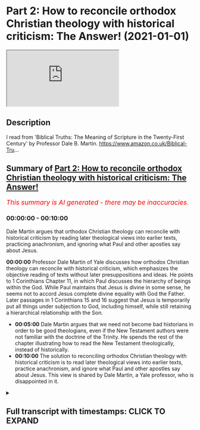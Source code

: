 # Part 2: How to reconcile orthodox Christian theology with historical criticism: The Answer! (2021-01-01)

<iframe loading='lazy' src='https://www.youtube.com/embed/xje4w27JSEg'></iframe>

## Description

I read from 'Biblical Truths: The Meaning of Scripture in the Twenty-First Century' by Professor Dale B. Martin. https://www.amazon.co.uk/Biblical-Tru...

## Summary of [Part 2: How to reconcile orthodox Christian theology with historical criticism: The Answer!](https://www.youtube.com/watch?v=xje4w27JSEg)


*<span style="color:red; font-size:125%">This summary is AI generated - there may be inaccuracies</span>. [](/)*

### <a onclick="modifyYTiframeseektime('0')">00:00:00</a> - <a onclick="modifyYTiframeseektime('600')">00:10:00</a>

Dale Martin argues that orthodox Christian theology can reconcile with historical criticism by reading later theological views into earlier texts, practicing anachronism, and ignoring what Paul and other apostles say about Jesus.

**<a onclick="modifyYTiframeseektime('0')">00:00:00</a>**  Professor Dale Martin of Yale discusses how orthodox Christian theology can reconcile with historical criticism, which emphasizes the objective reading of texts without later presuppositions and ideas. He points to 1 Corinthians Chapter 11, in which Paul discusses the hierarchy of beings within the God. While Paul maintains that Jesus is divine in some sense, he seems not to accord Jesus complete divine equality with God the Father. Later passages in 1 Corinthians 15 and 16 suggest that Jesus is temporarily put all things under subjection to God, including himself, while still retaining a hierarchical relationship with the Son.
* **<a onclick="modifyYTiframeseektime('300')">00:05:00</a>** Dale Martin argues that we need not become bad historians in order to be good theologians, even if the New Testament authors were not familiar with the doctrine of the Trinity. He spends the rest of the chapter illustrating how to read the New Testament theologically, instead of historically.
* **<a onclick="modifyYTiframeseektime('600')">00:10:00</a>** The solution to reconciling orthodox Christian theology with historical criticism is to read later theological views into earlier texts, practice anachronism, and ignore what Paul and other apostles say about Jesus. This view is shared by Dale Martin, a Yale professor, who is disappointed in it.

<details><summary><h2>Full transcript with timestamps: CLICK TO EXPAND</h2></summary>

<a onclick="modifyYTiframeseektime('1')">0:00:01</a> hello this is part two uh  
<a onclick="modifyYTiframeseektime('3')">0:00:03</a> of uh my discussion of how is it  
<a onclick="modifyYTiframeseektime('6')">0:00:06</a> possible to reconcile  
<a onclick="modifyYTiframeseektime('8')">0:00:08</a> orthodox christian theology when it  
<a onclick="modifyYTiframeseektime('9')">0:00:09</a> comes to the trinity  
<a onclick="modifyYTiframeseektime('11')">0:00:11</a> the incarnation the deity of christ with  
<a onclick="modifyYTiframeseektime('14')">0:00:14</a> historical criticism and its emphasis  
<a onclick="modifyYTiframeseektime('16')">0:00:16</a> on the historical objective reading of  
<a onclick="modifyYTiframeseektime('19')">0:00:19</a> texts without  
<a onclick="modifyYTiframeseektime('20')">0:00:20</a> later presuppositions and ideas  
<a onclick="modifyYTiframeseektime('22')">0:00:22</a> intruding anachronistically  
<a onclick="modifyYTiframeseektime('24')">0:00:24</a> into our reading of text try to  
<a onclick="modifyYTiframeseektime('26')">0:00:26</a> understand it as an original  
<a onclick="modifyYTiframeseektime('28')">0:00:28</a> historical context so um i'm  
<a onclick="modifyYTiframeseektime('31')">0:00:31</a> reading from this book by dale martin  
<a onclick="modifyYTiframeseektime('35')">0:00:35</a> which  
<a onclick="modifyYTiframeseektime('36')">0:00:36</a> is written in part to offer the solution  
<a onclick="modifyYTiframeseektime('39')">0:00:39</a> to this and i want to share with you the  
<a onclick="modifyYTiframeseektime('41')">0:00:41</a> solution and discuss the merits  
<a onclick="modifyYTiframeseektime('43')">0:00:43</a> or otherwise of his proposed solution to  
<a onclick="modifyYTiframeseektime('45')">0:00:45</a> this contradiction because  
<a onclick="modifyYTiframeseektime('47')">0:00:47</a> new testament scholars overwhelmingly  
<a onclick="modifyYTiframeseektime('48')">0:00:48</a> are christians they believe in  
<a onclick="modifyYTiframeseektime('50')">0:00:50</a> christianity  
<a onclick="modifyYTiframeseektime('51')">0:00:51</a> and yet their own profession the text  
<a onclick="modifyYTiframeseektime('53')">0:00:53</a> they study suggests a very different  
<a onclick="modifyYTiframeseektime('55')">0:00:55</a> kind of understanding of  
<a onclick="modifyYTiframeseektime('56')">0:00:56</a> jesus god and so on than the one they  
<a onclick="modifyYTiframeseektime('59')">0:00:59</a> believe and how do they reconcile how do  
<a onclick="modifyYTiframeseektime('61')">0:01:01</a> they live with this contradiction if it  
<a onclick="modifyYTiframeseektime('62')">0:01:02</a> is a contradiction  
<a onclick="modifyYTiframeseektime('64')">0:01:04</a> and dale martin the professor from yale  
<a onclick="modifyYTiframeseektime('66')">0:01:06</a> offers um  
<a onclick="modifyYTiframeseektime('67')">0:01:07</a> a uh according to the reviewers on the  
<a onclick="modifyYTiframeseektime('70')">0:01:10</a> back of the book  
<a onclick="modifyYTiframeseektime('70')">0:01:10</a> um a very good plausible solution  
<a onclick="modifyYTiframeseektime('74')">0:01:14</a> so i want to share that solution with  
<a onclick="modifyYTiframeseektime('75')">0:01:15</a> you and you may assess it  
<a onclick="modifyYTiframeseektime('77')">0:01:17</a> uh for your own use uh for yourselves  
<a onclick="modifyYTiframeseektime('81')">0:01:21</a> so um i got to the bit in the passage  
<a onclick="modifyYTiframeseektime('83')">0:01:23</a> where he is discussing  
<a onclick="modifyYTiframeseektime('85')">0:01:25</a> paul's views of god and christ in 1  
<a onclick="modifyYTiframeseektime('88')">0:01:28</a> corinthians  
<a onclick="modifyYTiframeseektime('89')">0:01:29</a> chapter 11 verse 3. i'll just read the  
<a onclick="modifyYTiframeseektime('92')">0:01:32</a> passage or the verse  
<a onclick="modifyYTiframeseektime('93')">0:01:33</a> but i want you to understand says paul  
<a onclick="modifyYTiframeseektime('95')">0:01:35</a> that christ is the head of every man  
<a onclick="modifyYTiframeseektime('98')">0:01:38</a> and the husband is the head of his wife  
<a onclick="modifyYTiframeseektime('101')">0:01:41</a> and  
<a onclick="modifyYTiframeseektime('101')">0:01:41</a> god is the head of christ that's what  
<a onclick="modifyYTiframeseektime('104')">0:01:44</a> paul  
<a onclick="modifyYTiframeseektime('105')">0:01:45</a> says so here we have jesus in heaven  
<a onclick="modifyYTiframeseektime('107')">0:01:47</a> this is after the resurrection after the  
<a onclick="modifyYTiframeseektime('109')">0:01:49</a> ascension  
<a onclick="modifyYTiframeseektime('110')">0:01:50</a> this is uh paul's theology of of god  
<a onclick="modifyYTiframeseektime('114')">0:01:54</a> if you like his understanding of the  
<a onclick="modifyYTiframeseektime('115')">0:01:55</a> hierarchy within the godhead if that's  
<a onclick="modifyYTiframeseektime('117')">0:01:57</a> what it is  
<a onclick="modifyYTiframeseektime('118')">0:01:58</a> so dale martin says although paul  
<a onclick="modifyYTiframeseektime('120')">0:02:00</a> believes jesus is divine in some sense  
<a onclick="modifyYTiframeseektime('124')">0:02:04</a> he seems not to accord jesus complete  
<a onclick="modifyYTiframeseektime('126')">0:02:06</a> divine equality with god the father  
<a onclick="modifyYTiframeseektime('128')">0:02:08</a> he can speak of christ and god as two  
<a onclick="modifyYTiframeseektime('131')">0:02:11</a> different persons  
<a onclick="modifyYTiframeseektime('132')">0:02:12</a> in a hierarchical relationship when paul  
<a onclick="modifyYTiframeseektime('135')">0:02:15</a> in 1 corinthians  
<a onclick="modifyYTiframeseektime('137')">0:02:17</a> 11 3 offers something of an equation  
<a onclick="modifyYTiframeseektime('140')">0:02:20</a> christ is the head of man man is the  
<a onclick="modifyYTiframeseektime('142')">0:02:22</a> head of woman  
<a onclick="modifyYTiframeseektime('143')">0:02:23</a> god is the head of christ we must assume  
<a onclick="modifyYTiframeseektime('146')">0:02:26</a> subordinate relations in each case the  
<a onclick="modifyYTiframeseektime('149')">0:02:29</a> parallelism  
<a onclick="modifyYTiframeseektime('150')">0:02:30</a> doesn't work otherwise christ is no more  
<a onclick="modifyYTiframeseektime('153')">0:02:33</a> equal to god  
<a onclick="modifyYTiframeseektime('155')">0:02:35</a> the man is to christ  
<a onclick="modifyYTiframeseektime('158')">0:02:38</a> so here we here we have uh our first  
<a onclick="modifyYTiframeseektime('161')">0:02:41</a> problem  
<a onclick="modifyYTiframeseektime('162')">0:02:42</a> uh del martin candidly acknowledges that  
<a onclick="modifyYTiframeseektime('165')">0:02:45</a> paul is not giving us  
<a onclick="modifyYTiframeseektime('166')">0:02:46</a> uh the definition of the trinity which i  
<a onclick="modifyYTiframeseektime('168')">0:02:48</a> mentioned in the previous video  
<a onclick="modifyYTiframeseektime('170')">0:02:50</a> where the three distinct persons are  
<a onclick="modifyYTiframeseektime('172')">0:02:52</a> equal in divinity they're not clearly  
<a onclick="modifyYTiframeseektime('174')">0:02:54</a> here they are subordinate the son of  
<a onclick="modifyYTiframeseektime('176')">0:02:56</a> christ rather  
<a onclick="modifyYTiframeseektime('177')">0:02:57</a> is subordinate to god he was another  
<a onclick="modifyYTiframeseektime('179')">0:02:59</a> being  
<a onclick="modifyYTiframeseektime('181')">0:03:01</a> then he says the same seems to be  
<a onclick="modifyYTiframeseektime('183')">0:03:03</a> assumed in another passage in 1  
<a onclick="modifyYTiframeseektime('185')">0:03:05</a> corinthians  
<a onclick="modifyYTiframeseektime('186')">0:03:06</a> 15 24 to 28  
<a onclick="modifyYTiframeseektime('189')">0:03:09</a> which i'll just read to you it says the  
<a onclick="modifyYTiframeseektime('192')">0:03:12</a> same letter of paul  
<a onclick="modifyYTiframeseektime('194')">0:03:14</a> and verses 24  
<a onclick="modifyYTiframeseektime('198')">0:03:18</a> to 28 where paul  
<a onclick="modifyYTiframeseektime('201')">0:03:21</a> says then comes the end when the  
<a onclick="modifyYTiframeseektime('205')">0:03:25</a> when he hands over the kingdom to god  
<a onclick="modifyYTiframeseektime('208')">0:03:28</a> the father  
<a onclick="modifyYTiframeseektime('209')">0:03:29</a> after he has destroyed every ruler and  
<a onclick="modifyYTiframeseektime('211')">0:03:31</a> every authority and power  
<a onclick="modifyYTiframeseektime('213')">0:03:33</a> this is he meaning jesus of course for  
<a onclick="modifyYTiframeseektime('216')">0:03:36</a> he must reign  
<a onclick="modifyYTiframeseektime('217')">0:03:37</a> until he has put all his enemies under  
<a onclick="modifyYTiframeseektime('220')">0:03:40</a> his feet  
<a onclick="modifyYTiframeseektime('221')">0:03:41</a> the last enemy to destroy to be  
<a onclick="modifyYTiframeseektime('223')">0:03:43</a> destroyed is death  
<a onclick="modifyYTiframeseektime('224')">0:03:44</a> for god has put all things in subjection  
<a onclick="modifyYTiframeseektime('228')">0:03:48</a> under his feet but when it says all  
<a onclick="modifyYTiframeseektime('230')">0:03:50</a> things are put  
<a onclick="modifyYTiframeseektime('231')">0:03:51</a> in subjection it is plain that this does  
<a onclick="modifyYTiframeseektime('234')">0:03:54</a> not include the one  
<a onclick="modifyYTiframeseektime('236')">0:03:56</a> who put all things in subjection under  
<a onclick="modifyYTiframeseektime('238')">0:03:58</a> him  
<a onclick="modifyYTiframeseektime('239')">0:03:59</a> when all things are subjected to him  
<a onclick="modifyYTiframeseektime('241')">0:04:01</a> then the son himself will also be  
<a onclick="modifyYTiframeseektime('244')">0:04:04</a> subjected to the one who put all things  
<a onclick="modifyYTiframeseektime('246')">0:04:06</a> in subjection under him  
<a onclick="modifyYTiframeseektime('248')">0:04:08</a> so that god may be all in all  
<a onclick="modifyYTiframeseektime('253')">0:04:13</a> so uh dale martin says the same may be  
<a onclick="modifyYTiframeseektime('255')">0:04:15</a> assumed later in 1 corinthians 15  
<a onclick="modifyYTiframeseektime('258')">0:04:18</a> god temporarily puts all things  
<a onclick="modifyYTiframeseektime('261')">0:04:21</a> under subjection to christ who after  
<a onclick="modifyYTiframeseektime('264')">0:04:24</a> subjecting all things to himself  
<a onclick="modifyYTiframeseektime('267')">0:04:27</a> then puts everything again under  
<a onclick="modifyYTiframeseektime('268')">0:04:28</a> subjection to god  
<a onclick="modifyYTiframeseektime('270')">0:04:30</a> including himself again of a  
<a onclick="modifyYTiframeseektime('273')">0:04:33</a> hierarchical relationship with the son  
<a onclick="modifyYTiframeseektime('275')">0:04:35</a> very much subordinated to god he  
<a onclick="modifyYTiframeseektime('278')">0:04:38</a> continues  
<a onclick="modifyYTiframeseektime('279')">0:04:39</a> some texts of the new testament do  
<a onclick="modifyYTiframeseektime('281')">0:04:41</a> accept  
<a onclick="modifyYTiframeseektime('282')">0:04:42</a> the divinity of jesus but they seem not  
<a onclick="modifyYTiframeseektime('285')">0:04:45</a> to all agree about when  
<a onclick="modifyYTiframeseektime('287')">0:04:47</a> jesus became divine as i've said a  
<a onclick="modifyYTiframeseektime('289')">0:04:49</a> number of times in the ancient world  
<a onclick="modifyYTiframeseektime('291')">0:04:51</a> in judaism and in the greco-roman world  
<a onclick="modifyYTiframeseektime('294')">0:04:54</a> there was a spectrum of beliefs about  
<a onclick="modifyYTiframeseektime('296')">0:04:56</a> the divinity some people were  
<a onclick="modifyYTiframeseektime('298')">0:04:58</a> those obviously god himself the most  
<a onclick="modifyYTiframeseektime('300')">0:05:00</a> high law the  
<a onclick="modifyYTiframeseektime('301')">0:05:01</a> yahweh but other beings could also be  
<a onclick="modifyYTiframeseektime('304')">0:05:04</a> called divine in some sense  
<a onclick="modifyYTiframeseektime('306')">0:05:06</a> uh the king in psalm 45 is addressed as  
<a onclick="modifyYTiframeseektime('309')">0:05:09</a> god um  
<a onclick="modifyYTiframeseektime('310')">0:05:10</a> melchizedek is also seen as divine  
<a onclick="modifyYTiframeseektime('313')">0:05:13</a> figure in the dead sea scrolls  
<a onclick="modifyYTiframeseektime('315')">0:05:15</a> and um the son of hezekiah  
<a onclick="modifyYTiframeseektime('318')">0:05:18</a> in isaiah is also called god that's in  
<a onclick="modifyYTiframeseektime('321')">0:05:21</a> isaiah 9  
<a onclick="modifyYTiframeseektime('322')">0:05:22</a> 6 and so on and so on there are many  
<a onclick="modifyYTiframeseektime('324')">0:05:24</a> examples  
<a onclick="modifyYTiframeseektime('325')">0:05:25</a> so some early christians believe that  
<a onclick="modifyYTiframeseektime('328')">0:05:28</a> jesus was a mere  
<a onclick="modifyYTiframeseektime('329')">0:05:29</a> human at his birth but that he was  
<a onclick="modifyYTiframeseektime('332')">0:05:32</a> adopted  
<a onclick="modifyYTiframeseektime('333')">0:05:33</a> as god's son some time later  
<a onclick="modifyYTiframeseektime('336')">0:05:36</a> according to what may be the original  
<a onclick="modifyYTiframeseektime('338')">0:05:38</a> reading of luke 3  
<a onclick="modifyYTiframeseektime('340')">0:05:40</a> 22 yes this is luke believing this  
<a onclick="modifyYTiframeseektime('343')">0:05:43</a> 3 22 you are my son the beloved  
<a onclick="modifyYTiframeseektime('346')">0:05:46</a> today i have begotten you jesus is  
<a onclick="modifyYTiframeseektime('349')">0:05:49</a> begotten by god  
<a onclick="modifyYTiframeseektime('351')">0:05:51</a> at his baptism according to some other  
<a onclick="modifyYTiframeseektime('355')">0:05:55</a> early christians  
<a onclick="modifyYTiframeseektime('355')">0:05:55</a> apparently jesus became god's son only  
<a onclick="modifyYTiframeseektime('358')">0:05:58</a> at his resurrection  
<a onclick="modifyYTiframeseektime('361')">0:06:01</a> as reflected in passages in acts  
<a onclick="modifyYTiframeseektime('364')">0:06:04</a> in one sermon delivered by peter in acts  
<a onclick="modifyYTiframeseektime('366')">0:06:06</a> god made  
<a onclick="modifyYTiframeseektime('367')">0:06:07</a> jesus lord and messiah at some point  
<a onclick="modifyYTiframeseektime('371')">0:06:11</a> acts 2 36 so jesus wasn't lord or  
<a onclick="modifyYTiframeseektime('374')">0:06:14</a> messiah before  
<a onclick="modifyYTiframeseektime('376')">0:06:16</a> god another being made jesus lord and  
<a onclick="modifyYTiframeseektime('379')">0:06:19</a> messiah  
<a onclick="modifyYTiframeseektime('380')">0:06:20</a> at that particular point acts 2 36  
<a onclick="modifyYTiframeseektime('383')">0:06:23</a> in a later sermon of paul in acts one  
<a onclick="modifyYTiframeseektime('386')">0:06:26</a> statement suggests that god adopted  
<a onclick="modifyYTiframeseektime('388')">0:06:28</a> jesus  
<a onclick="modifyYTiframeseektime('389')">0:06:29</a> as his son at the resurrection this is  
<a onclick="modifyYTiframeseektime('392')">0:06:32</a> acts  
<a onclick="modifyYTiframeseektime('393')">0:06:33</a> 13 32-33  
<a onclick="modifyYTiframeseektime('396')">0:06:36</a> paul himself seems to portray knowledge  
<a onclick="modifyYTiframeseektime('398')">0:06:38</a> of such a christology  
<a onclick="modifyYTiframeseektime('400')">0:06:40</a> in one of his letters in romans chapter  
<a onclick="modifyYTiframeseektime('403')">0:06:43</a> 1 verse 4  
<a onclick="modifyYTiframeseektime('404')">0:06:44</a> paul says that god designated jesus as  
<a onclick="modifyYTiframeseektime('407')">0:06:47</a> the son of god  
<a onclick="modifyYTiframeseektime('408')">0:06:48</a> by resurrection from the dead the most  
<a onclick="modifyYTiframeseektime('412')">0:06:52</a> normal reading  
<a onclick="modifyYTiframeseektime('413')">0:06:53</a> of the greek would be that god made  
<a onclick="modifyYTiframeseektime('415')">0:06:55</a> jesus his son  
<a onclick="modifyYTiframeseektime('417')">0:06:57</a> by means of the resurrection so jesus  
<a onclick="modifyYTiframeseektime('418')">0:06:58</a> wasn't god's son  
<a onclick="modifyYTiframeseektime('420')">0:07:00</a> in your entire life until the  
<a onclick="modifyYTiframeseektime('422')">0:07:02</a> resurrection when god made him  
<a onclick="modifyYTiframeseektime('424')">0:07:04</a> that way um made him his son by means of  
<a onclick="modifyYTiframeseektime('427')">0:07:07</a> resurrection in the way a priest or pope  
<a onclick="modifyYTiframeseektime('430')">0:07:10</a> or other authority  
<a onclick="modifyYTiframeseektime('431')">0:07:11</a> made someone a king or queen at the time  
<a onclick="modifyYTiframeseektime('434')">0:07:14</a> of the declaration or  
<a onclick="modifyYTiframeseektime('436')">0:07:16</a> coronation so this might be paul's  
<a onclick="modifyYTiframeseektime('439')">0:07:19</a> understanding in romans 1  
<a onclick="modifyYTiframeseektime('441')">0:07:21</a> that this terminology is recited by paul  
<a onclick="modifyYTiframeseektime('443')">0:07:23</a> is significant  
<a onclick="modifyYTiframeseektime('444')">0:07:24</a> since paul himself seems to believe that  
<a onclick="modifyYTiframeseektime('447')">0:07:27</a> jesus was god's son  
<a onclick="modifyYTiframeseektime('448')">0:07:28</a> already in some pre-existence state  
<a onclick="modifyYTiframeseektime('450')">0:07:30</a> philippians 2  
<a onclick="modifyYTiframeseektime('451')">0:07:31</a> 5 to 11. i take it that paul is here  
<a onclick="modifyYTiframeseektime('455')">0:07:35</a> quoting a formula  
<a onclick="modifyYTiframeseektime('457')">0:07:37</a> about christ he had encountered  
<a onclick="modifyYTiframeseektime('459')">0:07:39</a> elsewhere  
<a onclick="modifyYTiframeseektime('461')">0:07:41</a> so he's quoting an earlier creedal  
<a onclick="modifyYTiframeseektime('464')">0:07:44</a> belief about jesus  
<a onclick="modifyYTiframeseektime('465')">0:07:45</a> at any rate one can cite new testament  
<a onclick="modifyYTiframeseektime('467')">0:07:47</a> texts that on their  
<a onclick="modifyYTiframeseektime('468')">0:07:48</a> surface on their face do not reach a  
<a onclick="modifyYTiframeseektime('471')">0:07:51</a> very orthodox christology and certainly  
<a onclick="modifyYTiframeseektime('474')">0:07:54</a> not  
<a onclick="modifyYTiframeseektime('475')">0:07:55</a> trinitarian certainly not trinitarian  
<a onclick="modifyYTiframeseektime('478')">0:07:58</a> as the passages and there are many  
<a onclick="modifyYTiframeseektime('480')">0:08:00</a> others he's just cited  
<a onclick="modifyYTiframeseektime('482')">0:08:02</a> and here we come to the paragraph which  
<a onclick="modifyYTiframeseektime('486')">0:08:06</a> is dale martin's solution to  
<a onclick="modifyYTiframeseektime('489')">0:08:09</a> this paradox this contradiction  
<a onclick="modifyYTiframeseektime('491')">0:08:11</a> apparently between his own personal  
<a onclick="modifyYTiframeseektime('493')">0:08:13</a> beliefs and jesus deity and  
<a onclick="modifyYTiframeseektime('494')">0:08:14</a> everything he's just said about the  
<a onclick="modifyYTiframeseektime('496')">0:08:16</a> historical meaning of these texts in  
<a onclick="modifyYTiframeseektime('499')">0:08:19</a> paul and the gospels and here we go  
<a onclick="modifyYTiframeseektime('501')">0:08:21</a> it will be my contention in this chapter  
<a onclick="modifyYTiframeseektime('504')">0:08:24</a> however  
<a onclick="modifyYTiframeseektime('505')">0:08:25</a> that we need not become bad historians  
<a onclick="modifyYTiframeseektime('508')">0:08:28</a> in order to be good theologians  
<a onclick="modifyYTiframeseektime('511')">0:08:31</a> even if the new testament authors were  
<a onclick="modifyYTiframeseektime('513')">0:08:33</a> not familiar  
<a onclick="modifyYTiframeseektime('515')">0:08:35</a> with the doctrine of the trinity as it  
<a onclick="modifyYTiframeseektime('516')">0:08:36</a> became defined in the great creeds and  
<a onclick="modifyYTiframeseektime('519')">0:08:39</a> councils  
<a onclick="modifyYTiframeseektime('520')">0:08:40</a> we may take the liberty of reading the  
<a onclick="modifyYTiframeseektime('523')">0:08:43</a> new testament  
<a onclick="modifyYTiframeseektime('524')">0:08:44</a> theologically rather than historically  
<a onclick="modifyYTiframeseektime('527')">0:08:47</a> as teaching trinitarian theology  
<a onclick="modifyYTiframeseektime('531')">0:08:51</a> and he spends the rest of the chapter  
<a onclick="modifyYTiframeseektime('532')">0:08:52</a> illustrating how to do that  
<a onclick="modifyYTiframeseektime('535')">0:08:55</a> so he was he says even if the new  
<a onclick="modifyYTiframeseektime('537')">0:08:57</a> testament authors  
<a onclick="modifyYTiframeseektime('538')">0:08:58</a> uh were not familiar with it with the  
<a onclick="modifyYTiframeseektime('540')">0:09:00</a> doctrine of the trinity  
<a onclick="modifyYTiframeseektime('542')">0:09:02</a> we may take the liberty he says  
<a onclick="modifyYTiframeseektime('545')">0:09:05</a> of reading the new testament in a  
<a onclick="modifyYTiframeseektime('547')">0:09:07</a> christian way  
<a onclick="modifyYTiframeseektime('548')">0:09:08</a> theologically he says in terms of later  
<a onclick="modifyYTiframeseektime('551')">0:09:11</a> christian beliefs  
<a onclick="modifyYTiframeseektime('552')">0:09:12</a> rather than historically in other words  
<a onclick="modifyYTiframeseektime('554')">0:09:14</a> in terms of the actual historical  
<a onclick="modifyYTiframeseektime('556')">0:09:16</a> teaching of these texts  
<a onclick="modifyYTiframeseektime('558')">0:09:18</a> as teaching trinitarian theology  
<a onclick="modifyYTiframeseektime('561')">0:09:21</a> so there we have it are you as impressed  
<a onclick="modifyYTiframeseektime('563')">0:09:23</a> with this as i was when i first came  
<a onclick="modifyYTiframeseektime('565')">0:09:25</a> across this chapter  
<a onclick="modifyYTiframeseektime('567')">0:09:27</a> uh okay so how do you reconcile how do  
<a onclick="modifyYTiframeseektime('570')">0:09:30</a> you square the circle  
<a onclick="modifyYTiframeseektime('572')">0:09:32</a> you take liberties with the text it  
<a onclick="modifyYTiframeseektime('575')">0:09:35</a> doesn't say  
<a onclick="modifyYTiframeseektime('576')">0:09:36</a> jesus it doesn't teach the trinity but  
<a onclick="modifyYTiframeseektime('578')">0:09:38</a> you read into those passages  
<a onclick="modifyYTiframeseektime('581')">0:09:41</a> trinitarian theology and that's how you  
<a onclick="modifyYTiframeseektime('584')">0:09:44</a> do it and he goes through some passages  
<a onclick="modifyYTiframeseektime('587')">0:09:47</a> which in their historical context in  
<a onclick="modifyYTiframeseektime('589')">0:09:49</a> other words what was meant by the  
<a onclick="modifyYTiframeseektime('590')">0:09:50</a> authors as far as we can tell in their  
<a onclick="modifyYTiframeseektime('592')">0:09:52</a> first century context did not  
<a onclick="modifyYTiframeseektime('594')">0:09:54</a> teach trinitarian theology did not teach  
<a onclick="modifyYTiframeseektime('596')">0:09:56</a> jesus  
<a onclick="modifyYTiframeseektime('597')">0:09:57</a> was god but we read them theologically  
<a onclick="modifyYTiframeseektime('601')">0:10:01</a> to mean that they did teach that now  
<a onclick="modifyYTiframeseektime('603')">0:10:03</a> this is called in the trade  
<a onclick="modifyYTiframeseektime('605')">0:10:05</a> esogesis meaning you read something into  
<a onclick="modifyYTiframeseektime('608')">0:10:08</a> a text  
<a onclick="modifyYTiframeseektime('609')">0:10:09</a> rather than exegesis which is the  
<a onclick="modifyYTiframeseektime('611')">0:10:11</a> historical critical method of reading  
<a onclick="modifyYTiframeseektime('613')">0:10:13</a> trying to uncover as best we can the  
<a onclick="modifyYTiframeseektime('615')">0:10:15</a> historical meaning  
<a onclick="modifyYTiframeseektime('616')">0:10:16</a> and the author's meaning of a text so  
<a onclick="modifyYTiframeseektime('619')">0:10:19</a> this is the great solution  
<a onclick="modifyYTiframeseektime('621')">0:10:21</a> you basically um read stuff in  
<a onclick="modifyYTiframeseektime('624')">0:10:24</a> you read your later christian theology  
<a onclick="modifyYTiframeseektime('626')">0:10:26</a> into earlier texts  
<a onclick="modifyYTiframeseektime('628')">0:10:28</a> as if those earlier texts were saying  
<a onclick="modifyYTiframeseektime('630')">0:10:30</a> something that they were not saying  
<a onclick="modifyYTiframeseektime('632')">0:10:32</a> you practice anachronism so when jesus  
<a onclick="modifyYTiframeseektime('635')">0:10:35</a> is portrayed uh uh well i'm not gonna go  
<a onclick="modifyYTiframeseektime('638')">0:10:38</a> this is  
<a onclick="modifyYTiframeseektime('639')">0:10:39</a> uh too much to go into in one video but  
<a onclick="modifyYTiframeseektime('641')">0:10:41</a> i want to  
<a onclick="modifyYTiframeseektime('642')">0:10:42</a> share with you the great solution and  
<a onclick="modifyYTiframeseektime('644')">0:10:44</a> how personally  
<a onclick="modifyYTiframeseektime('646')">0:10:46</a> i was disappointed by this because i  
<a onclick="modifyYTiframeseektime('648')">0:10:48</a> expected something slightly more  
<a onclick="modifyYTiframeseektime('650')">0:10:50</a> creditable  
<a onclick="modifyYTiframeseektime('651')">0:10:51</a> and morally uh meritorious than simply  
<a onclick="modifyYTiframeseektime('654')">0:10:54</a> changing the text  
<a onclick="modifyYTiframeseektime('656')">0:10:56</a> to make them what we want them to  
<a onclick="modifyYTiframeseektime('657')">0:10:57</a> believe today  
<a onclick="modifyYTiframeseektime('659')">0:10:59</a> that's not in my view honest it lacks  
<a onclick="modifyYTiframeseektime('663')">0:11:03</a> integrity it's not taking the bible  
<a onclick="modifyYTiframeseektime('666')">0:11:06</a> seriously  
<a onclick="modifyYTiframeseektime('667')">0:11:07</a> it's imposing our own later ideas which  
<a onclick="modifyYTiframeseektime('669')">0:11:09</a> are quite different  
<a onclick="modifyYTiframeseektime('671')">0:11:11</a> onto the bible to make it say  
<a onclick="modifyYTiframeseektime('674')">0:11:14</a> shall we say torture it into saying what  
<a onclick="modifyYTiframeseektime('677')">0:11:17</a> we  
<a onclick="modifyYTiframeseektime('677')">0:11:17</a> want it to say so we are hearing our own  
<a onclick="modifyYTiframeseektime('679')">0:11:19</a> thoughts echo back to us we're not  
<a onclick="modifyYTiframeseektime('681')">0:11:21</a> really attending to  
<a onclick="modifyYTiframeseektime('683')">0:11:23</a> what paul says or matthew mark and luke  
<a onclick="modifyYTiframeseektime('685')">0:11:25</a> we're hearing our own thoughts read back  
<a onclick="modifyYTiframeseektime('687')">0:11:27</a> to  
<a onclick="modifyYTiframeseektime('688')">0:11:28</a> us through our through this echo that we  
<a onclick="modifyYTiframeseektime('690')">0:11:30</a> give it  
<a onclick="modifyYTiframeseektime('691')">0:11:31</a> um and um i'm disappointed  
<a onclick="modifyYTiframeseektime('695')">0:11:35</a> um in this great professor at yale for  
<a onclick="modifyYTiframeseektime('697')">0:11:37</a> offering this as  
<a onclick="modifyYTiframeseektime('698')">0:11:38</a> solution we may take the liberty he says  
<a onclick="modifyYTiframeseektime('702')">0:11:42</a> of reading the new testament uh reading  
<a onclick="modifyYTiframeseektime('705')">0:11:45</a> into the new testament the later  
<a onclick="modifyYTiframeseektime('706')">0:11:46</a> christian doctrine  
<a onclick="modifyYTiframeseektime('708')">0:11:48</a> and that's how you save your orthodox  
<a onclick="modifyYTiframeseektime('711')">0:11:51</a> christian  
<a onclick="modifyYTiframeseektime('711')">0:11:51</a> faith so to be so judgmental but i i  
<a onclick="modifyYTiframeseektime('714')">0:11:54</a> expected more  
<a onclick="modifyYTiframeseektime('716')">0:11:56</a> from dale martin  
<a onclick="modifyYTiframeseektime('718')">0:11:58</a> [Music]  
<a onclick="modifyYTiframeseektime('719')">0:11:59</a> than that but there you have it that is  
<a onclick="modifyYTiframeseektime('721')">0:12:01</a> how you reconcile  
<a onclick="modifyYTiframeseektime('723')">0:12:03</a> traditional orthodox christian beliefs  
<a onclick="modifyYTiframeseektime('725')">0:12:05</a> about the trinity about the incarnation  
<a onclick="modifyYTiframeseektime('727')">0:12:07</a> about the  
<a onclick="modifyYTiframeseektime('728')">0:12:08</a> deity of jesus about the father son and  
<a onclick="modifyYTiframeseektime('731')">0:12:11</a> holy spirit being equal  
<a onclick="modifyYTiframeseektime('733')">0:12:13</a> that's how you reconcile those beliefs  
<a onclick="modifyYTiframeseektime('735')">0:12:15</a> with the uh the  
<a onclick="modifyYTiframeseektime('737')">0:12:17</a> christian scriptures um and you you  
<a onclick="modifyYTiframeseektime('740')">0:12:20</a> basically  
<a onclick="modifyYTiframeseektime('740')">0:12:20</a> read your views into it and say lo  
<a onclick="modifyYTiframeseektime('744')">0:12:24</a> the bible is orthodox but the bible  
<a onclick="modifyYTiframeseektime('747')">0:12:27</a> isn't orthodox  
<a onclick="modifyYTiframeseektime('748')">0:12:28</a> it doesn't say what you want it to say  
<a onclick="modifyYTiframeseektime('750')">0:12:30</a> we must be honest  
<a onclick="modifyYTiframeseektime('751')">0:12:31</a> and take our texts as they stand and  
<a onclick="modifyYTiframeseektime('754')">0:12:34</a> they lead  
<a onclick="modifyYTiframeseektime('756')">0:12:36</a> inevitably into a very different kind of  
<a onclick="modifyYTiframeseektime('758')">0:12:38</a> belief about jesus  
<a onclick="modifyYTiframeseektime('760')">0:12:40</a> it means interestingly that people like  
<a onclick="modifyYTiframeseektime('762')">0:12:42</a> aries the great heretic  
<a onclick="modifyYTiframeseektime('764')">0:12:44</a> uh of the fourth century arianism  
<a onclick="modifyYTiframeseektime('767')">0:12:47</a> uh is much closer to the teaching of the  
<a onclick="modifyYTiframeseektime('770')">0:12:50</a> new testament  
<a onclick="modifyYTiframeseektime('771')">0:12:51</a> then athanasius beliefs about the  
<a onclick="modifyYTiframeseektime('774')">0:12:54</a> trinity  
<a onclick="modifyYTiframeseektime('775')">0:12:55</a> it means that those who were scorned and  
<a onclick="modifyYTiframeseektime('777')">0:12:57</a> oppressed and uh  
<a onclick="modifyYTiframeseektime('778')">0:12:58</a> kicked out excommunicated from the  
<a onclick="modifyYTiframeseektime('780')">0:13:00</a> church for so-called heresy  
<a onclick="modifyYTiframeseektime('782')">0:13:02</a> uh like aries and many others like him  
<a onclick="modifyYTiframeseektime('784')">0:13:04</a> were actually closer to the truth  
<a onclick="modifyYTiframeseektime('786')">0:13:06</a> of jesus about jesus than those who  
<a onclick="modifyYTiframeseektime('790')">0:13:10</a> by fair means and foul came to dominate  
<a onclick="modifyYTiframeseektime('794')">0:13:14</a> the church's discourse on theology  
<a onclick="modifyYTiframeseektime('797')">0:13:17</a> anyway that's my view till next time  
</details>